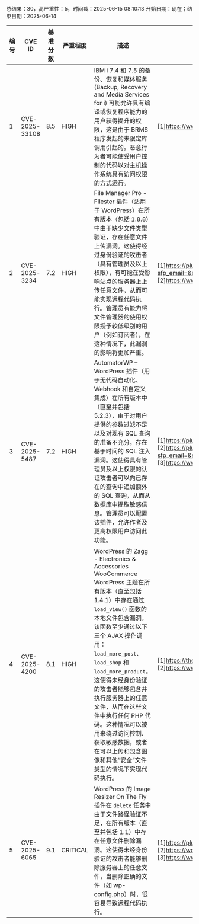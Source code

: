 总结果：30，高严重性：5，时间戳：2025-06-15 08:10:13
开始日期：现在；结束日期：2025-06-14

| 编号 | CVE ID | 基准分数 | 严重程度 | 描述 | 参考文献 |
|-----|--------|------------|----------|-------------|------------|
| 1 | CVE-2025-33108 | 8.5  | HIGH | IBM i 7.4 和 7.5 的备份、恢复和媒体服务 (Backup, Recovery and Media Services for i) 可能允许具有编译或恢复程序能力的用户获得提升的权限，这是由于 BRMS 程序发起的未限定库调用引起的。恶意行为者可能使受用户控制的代码以对主机操作系统具有访问权限的方式运行。 | [1]https://www.ibm.com/support/pages/node/7236663 |
| 2 | CVE-2025-3234 | 7.2  | HIGH | File Manager Pro - Filester 插件（适用于 WordPress）在所有版本（包括 1.8.8）中由于缺少文件类型验证，存在任意文件上传漏洞。这使得经过身份验证的攻击者（具有管理员及以上权限），有可能在受影响站点的服务器上上传任意文件，从而可能实现远程代码执行。管理员有能力将文件管理器的使用权限授予较低级别的用户（例如订阅者），在这种情况下，此漏洞的影响将更加严重。 | [1]https://plugins.trac.wordpress.org/changeset?sfp_email=&sfph_mail=&reponame=&new=3310066%40filester%2Ftrunk&old=3294389%40filester%2Ftrunk&sfp_email=&sfph_mail=<br>[2]https://www.wordfence.com/threat-intel/vulnerabilities/id/00df02cd-b4d3-477a-86ee-aa2f9b5216e8?source=cve |
| 3 | CVE-2025-5487 | 7.2  | HIGH | AutomatorWP – WordPress 插件（用于无代码自动化、Webhook 和自定义集成）在所有版本中（直至并包括 5.2.3），由于对用户提供的参数过滤不足以及对现有 SQL 查询的准备不充分，存在基于时间的 SQL 注入漏洞。这使得具有管理员及以上权限的认证攻击者可以向已存在的查询中追加额外的 SQL 查询，从而从数据库中提取敏感信息。管理员可以配置该插件，允许作者及更高权限用户访问此功能。 | [1]https://plugins.trac.wordpress.org/browser/automatorwp/tags/5.2.3/integrations/automatorwp/triggers/all-posts.php#L256<br>[2]https://plugins.trac.wordpress.org/changeset?sfp_email=&sfph_mail=&reponame=&new=3307465%40automatorwp%2Ftrunk&old=3302138%40automatorwp%2Ftrunk&sfp_email=&sfph_mail=<br>[3]https://www.wordfence.com/threat-intel/vulnerabilities/id/3e1a84c6-e28b-42fe-a16a-aeb227cfe956?source=cve |
| 4 | CVE-2025-4200 | 8.1  | HIGH | WordPress 的 Zagg - Electronics & Accessories WooCommerce WordPress 主题在所有版本（直至包括 1.4.1）中存在通过 `load_view()` 函数的本地文件包含漏洞，该函数至少通过以下三个 AJAX 操作调用：`load_more_post`、`load_shop` 和 `load_more_product`。这使得未经身份验证的攻击者能够包含并执行服务器上的任意文件，从而在这些文件中执行任何 PHP 代码。这种情况可以被用来绕过访问控制、获取敏感数据，或者在可以上传和包含图像和其他“安全”文件类型的情况下实现代码执行。 | [1]https://themeforest.net/item/zagg-electronics-accessories-woocommerce-wordpress-theme/54636595<br>[2]https://www.wordfence.com/threat-intel/vulnerabilities/id/327deb08-715f-4d54-b95b-18552c07cbc0?source=cve |
| 5 | CVE-2025-6065 | 9.1  | CRITICAL | WordPress 的 Image Resizer On The Fly 插件在 `delete` 任务中由于文件路径验证不足，在所有版本（直至并包括 1.1）中存在任意文件删除漏洞。这使得未经身份验证的攻击者能够删除服务器上的任意文件，当删除正确的文件（如 wp-config.php）时，很容易导致远程代码执行。 | [1]https://plugins.trac.wordpress.org/browser/image-resizer-on-the-fly/trunk/image-resizer-on-the-fly.php#L25<br>[2]https://wordpress.org/plugins/image-resizer-on-the-fly/<br>[3]https://www.wordfence.com/threat-intel/vulnerabilities/id/14877ff6-e393-41a3-91c1-fe7f477297cc?source=cve |